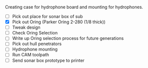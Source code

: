 Creating case for hydrophone board and mounting for hydrophones.

- [ ] Pick out place for sonar box of sub
- [X] Pick out Oring (Parker Oring 2-280 (1/8 thick))
- [ ] Tweak design
- [ ] Check Oring Selection
- [ ] Write up Oring selection process for future generations
- [ ] Pick out hull penetrators
- [ ] Hydrophone mounting
- [ ] Run CAM toolpath
- [ ] Send sonar box prototype to printer